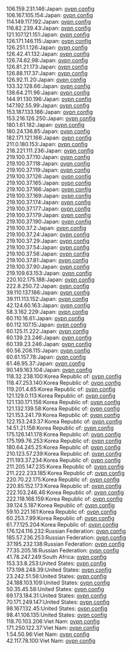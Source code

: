 106.159.231.146:Japan: [ovpn config](vpn/106_159_231_146.ovpn)  
106.167.105.154:Japan: [ovpn config](vpn/106_167_105_154.ovpn)  
114.149.117.192:Japan: [ovpn config](vpn/114_149_117_192.ovpn)  
116.82.239.43:Japan: [ovpn config](vpn/116_82_239_43.ovpn)  
121.107.121.151:Japan: [ovpn config](vpn/121_107_121_151.ovpn)  
126.171.146.115:Japan: [ovpn config](vpn/126_171_146_115.ovpn)  
126.251.1.126:Japan: [ovpn config](vpn/126_251_1_126.ovpn)  
126.42.41.132:Japan: [ovpn config](vpn/126_42_41_132.ovpn)  
126.74.62.98:Japan: [ovpn config](vpn/126_74_62_98.ovpn)  
126.81.21.173:Japan: [ovpn config](vpn/126_81_21_173.ovpn)  
126.88.117.37:Japan: [ovpn config](vpn/126_88_117_37.ovpn)  
126.92.11.20:Japan: [ovpn config](vpn/126_92_11_20.ovpn)  
133.32.128.66:Japan: [ovpn config](vpn/133_32_128_66.ovpn)  
138.64.211.96:Japan: [ovpn config](vpn/138_64_211_96.ovpn)  
144.91.130.196:Japan: [ovpn config](vpn/144_91_130_196.ovpn)  
147.192.55.99:Japan: [ovpn config](vpn/147_192_55_99.ovpn)  
153.187.133.186:Japan: [ovpn config](vpn/153_187_133_186.ovpn)  
153.216.126.250:Japan: [ovpn config](vpn/153_216_126_250.ovpn)  
180.1.61.182:Japan: [ovpn config](vpn/180_1_61_182.ovpn)  
180.24.136.85:Japan: [ovpn config](vpn/180_24_136_85.ovpn)  
182.171.121.166:Japan: [ovpn config](vpn/182_171_121_166.ovpn)  
211.0.180.153:Japan: [ovpn config](vpn/211_0_180_153.ovpn)  
218.221.111.236:Japan: [ovpn config](vpn/218_221_111_236.ovpn)  
219.100.37.110:Japan: [ovpn config](vpn/219_100_37_110.ovpn)  
219.100.37.118:Japan: [ovpn config](vpn/219_100_37_118.ovpn)  
219.100.37.119:Japan: [ovpn config](vpn/219_100_37_119.ovpn)  
219.100.37.126:Japan: [ovpn config](vpn/219_100_37_126.ovpn)  
219.100.37.165:Japan: [ovpn config](vpn/219_100_37_165.ovpn)  
219.100.37.166:Japan: [ovpn config](vpn/219_100_37_166.ovpn)  
219.100.37.169:Japan: [ovpn config](vpn/219_100_37_169.ovpn)  
219.100.37.174:Japan: [ovpn config](vpn/219_100_37_174.ovpn)  
219.100.37.177:Japan: [ovpn config](vpn/219_100_37_177.ovpn)  
219.100.37.179:Japan: [ovpn config](vpn/219_100_37_179.ovpn)  
219.100.37.190:Japan: [ovpn config](vpn/219_100_37_190.ovpn)  
219.100.37.2:Japan: [ovpn config](vpn/219_100_37_2.ovpn)  
219.100.37.24:Japan: [ovpn config](vpn/219_100_37_24.ovpn)  
219.100.37.29:Japan: [ovpn config](vpn/219_100_37_29.ovpn)  
219.100.37.54:Japan: [ovpn config](vpn/219_100_37_54.ovpn)  
219.100.37.56:Japan: [ovpn config](vpn/219_100_37_56.ovpn)  
219.100.37.81:Japan: [ovpn config](vpn/219_100_37_81.ovpn)  
219.100.37.90:Japan: [ovpn config](vpn/219_100_37_90.ovpn)  
219.109.63.153:Japan: [ovpn config](vpn/219_109_63_153.ovpn)  
220.102.175.188:Japan: [ovpn config](vpn/220_102_175_188.ovpn)  
222.8.250.72:Japan: [ovpn config](vpn/222_8_250_72.ovpn)  
39.110.137.186:Japan: [ovpn config](vpn/39_110_137_186.ovpn)  
39.111.113.152:Japan: [ovpn config](vpn/39_111_113_152.ovpn)  
42.124.60.163:Japan: [ovpn config](vpn/42_124_60_163.ovpn)  
58.3.162.229:Japan: [ovpn config](vpn/58_3_162_229.ovpn)  
60.110.16.61:Japan: [ovpn config](vpn/60_110_16_61.ovpn)  
60.112.107.15:Japan: [ovpn config](vpn/60_112_107_15.ovpn)  
60.125.11.222:Japan: [ovpn config](vpn/60_125_11_222.ovpn)  
60.139.23.246:Japan: [ovpn config](vpn/60_139_23_246.ovpn)  
60.139.23.246:Japan: [ovpn config](vpn/60_139_23_246.ovpn)  
60.56.208.115:Japan: [ovpn config](vpn/60_56_208_115.ovpn)  
60.61.157.78:Japan: [ovpn config](vpn/60_61_157_78.ovpn)  
61.46.95.37:Japan: [ovpn config](vpn/61_46_95_37.ovpn)  
90.149.163.104:Japan: [ovpn config](vpn/90_149_163_104.ovpn)  
118.32.238.100:Korea Republic of: [ovpn config](vpn/118_32_238_100.ovpn)  
118.47.253.140:Korea Republic of: [ovpn config](vpn/118_47_253_140.ovpn)  
119.201.4.65:Korea Republic of: [ovpn config](vpn/119_201_4_65.ovpn)  
121.129.0.113:Korea Republic of: [ovpn config](vpn/121_129_0_113.ovpn)  
121.130.171.156:Korea Republic of: [ovpn config](vpn/121_130_171_156.ovpn)  
121.132.139.58:Korea Republic of: [ovpn config](vpn/121_132_139_58.ovpn)  
121.153.241.79:Korea Republic of: [ovpn config](vpn/121_153_241_79.ovpn)  
122.153.243.37:Korea Republic of: [ovpn config](vpn/122_153_243_37.ovpn)  
14.51.21.158:Korea Republic of: [ovpn config](vpn/14_51_21_158.ovpn)  
175.126.141.178:Korea Republic of: [ovpn config](vpn/175_126_141_178.ovpn)  
175.199.76.253:Korea Republic of: [ovpn config](vpn/175_199_76_253.ovpn)  
180.64.245.25:Korea Republic of: [ovpn config](vpn/180_64_245_25.ovpn)  
210.123.57.239:Korea Republic of: [ovpn config](vpn/210_123_57_239.ovpn)  
211.193.37.234:Korea Republic of: [ovpn config](vpn/211_193_37_234.ovpn)  
211.205.147.235:Korea Republic of: [ovpn config](vpn/211_205_147_235.ovpn)  
211.222.233.185:Korea Republic of: [ovpn config](vpn/211_222_233_185.ovpn)  
220.70.22.175:Korea Republic of: [ovpn config](vpn/220_70_22_175.ovpn)  
220.85.152.173:Korea Republic of: [ovpn config](vpn/220_85_152_173.ovpn)  
222.103.246.46:Korea Republic of: [ovpn config](vpn/222_103_246_46.ovpn)  
222.118.168.159:Korea Republic of: [ovpn config](vpn/222_118_168_159.ovpn)  
39.124.5.187:Korea Republic of: [ovpn config](vpn/39_124_5_187.ovpn)  
59.10.221.161:Korea Republic of: [ovpn config](vpn/59_10_221_161.ovpn)  
60.253.7.99:Korea Republic of: [ovpn config](vpn/60_253_7_99.ovpn)  
61.77.125.204:Korea Republic of: [ovpn config](vpn/61_77_125_204.ovpn)  
176.124.116.232:Russian Federation: [ovpn config](vpn/176_124_116_232.ovpn)  
185.57.236.253:Russian Federation: [ovpn config](vpn/185_57_236_253.ovpn)  
37.195.232.138:Russian Federation: [ovpn config](vpn/37_195_232_138.ovpn)  
77.35.205.18:Russian Federation: [ovpn config](vpn/77_35_205_18.ovpn)  
41.78.247.249:South Africa: [ovpn config](vpn/41_78_247_249.ovpn)  
153.33.8.253:United States: [ovpn config](vpn/153_33_8_253.ovpn)  
173.198.248.39:United States: [ovpn config](vpn/173_198_248_39.ovpn)  
23.242.51.56:United States: [ovpn config](vpn/23_242_51_56.ovpn)  
24.188.103.109:United States: [ovpn config](vpn/24_188_103_109.ovpn)  
50.35.45.58:United States: [ovpn config](vpn/50_35_45_58.ovpn)  
69.173.184.31:United States: [ovpn config](vpn/69_173_184_31.ovpn)  
70.171.249.147:United States: [ovpn config](vpn/70_171_249_147.ovpn)  
98.167.132.45:United States: [ovpn config](vpn/98_167_132_45.ovpn)  
98.41.106.135:United States: [ovpn config](vpn/98_41_106_135.ovpn)  
118.70.103.206:Viet Nam: [ovpn config](vpn/118_70_103_206.ovpn)  
171.250.122.37:Viet Nam: [ovpn config](vpn/171_250_122_37.ovpn)  
1.54.50.96:Viet Nam: [ovpn config](vpn/1_54_50_96.ovpn)  
42.117.78.100:Viet Nam: [ovpn config](vpn/42_117_78_100.ovpn)  
